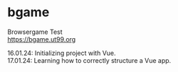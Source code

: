 # bgame
Browsergame Test<br>
https://bgame.ut99.org<br>
<p>
16.01.24: Initializing project with Vue.<br>
17.01.24: Learning how to correctly structure a Vue app.
</p>
